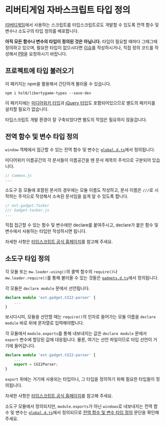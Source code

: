 # 리버티게임 자바스크립트 타입 정의

[리버티게임](https://libertygame.miraheze.org)에서 사용하는 스크립트를 타입스크립트로도 개발할 수 있도록 전역 함수 및 변수나 소도구의 타입 정의를 배포합니다.

**아직 모든 함수나 변수의 타입이 정의된 것은 아닙니다.** 타입이 필요할 때마다 그때그때 정의하고 있으며, 필요한 타입이 없으시다면 [이슈](https://github.com/hsl0/libertygame-types/issues)를 작성하시거나, 직접 정의 코드를 작성해서 [PR](https://github.com/hsl0/libertygame-types/pulls)을 요청하시기 바랍니다.

## 프로젝트에 타입 불러오기
이 패키지는 npm을 활용해서 간단하게 불러올 수 있습니다.
```console
npm i hsl0/libertygame-types --save-dev
```

이 패키지에는 [미디어위키 타입](https://www.npmjs.com/package/types-mediawiki)과 [jQuery 타입](https://www.npmjs.com/package/@types/jquery)도 포함되어있으므로 별도의 패키지를 설치할 필요가 없습니다.

타입스크립트 개발 환경이 잘 구축되었다면 별도의 작업은 필요하지 않을겁니다.

## 전역 함수 및 변수 타입 정의
`window` 객체에서 접근할 수 있는 전역 함수 및 변수는 [`global.d.ts`](global.d.ts)에서 정의됩니다.

미디어위키 이름공간의 각 문서들이 이름공간을 뗀 문서 제목의 주석으로 구분되어 있습니다.

```ts
// Common.js
...
```

소도구 등 모듈에 포함된 문서의 경우에는 모듈 이름도 작성하고, 문서 이름은 `///`로 시작하는 주석으로 작성해서 소속된 문서임을 쉽게 알 수 있도록 합니다.

```ts
// ext.gadget.Tasker
/// Gadget-tasker.js
...
```

직접 접근할 수 있는 함수 및 변수에만 declare를 붙여주시고, declare가 붙은 함수 및 변수에서 사용하는 타입만 작성하시면 됩니다.

자세한 사항은 [타입스크립트 공식 홈페이지](https://www.typescriptlang.org)를 참고해 주세요.

## 소도구 타입 정의
각 모듈 또는 `mw.loader.using()`의 콜백 함수의 `require()`나 `mw.loader.require()`를 통해 불러올 수 있는 것들은 [`gadgets.d.ts`](gadgets.d.ts)에서 정의됩니다.

각 모듈은 `declare module` 문에서 선언됩니다.
```ts
declare module 'ext.gadget.CGI2-parser' {
    ...
}
```

보시다시피, 모듈을 선언할 때는 `require()`의 인자로 들어가는 모듈 이름을 `declare module` 바로 뒤에 문자열로 입력해야합니다.

각 모듈에서 `module.exports`를 통해 내보내지는 값은 `declare module` 문에서 `export` 변수에 할당된 값에 대응됩니다. 물론, 여기는 선언 파일이므로 타입 선언이 거기에 들어갑니다.
```ts
declare module 'ext.gadget.CGI2-parser' {
    ...
    export = CGI2Parser;
}
```

`export` 위에는 거기에 사용되는 타입이나, 그 타입을 정의하기 위해 필요한 타입들이 정의됩니다.

자세한 사항은 [타입스크립트 공식 홈페이지](https://www.typescriptlang.org)를 참고해 주세요.

소도구 모듈에서 정의되지만, `module.exports`가 아닌 `windows`로 내보내지는 전역 함수 및 변수는 [`global.d.ts`](global.d.ts)에서 정의되므로 [전역 함수 및 변수 타입 정의](#전역-함수-및-변수-타입-정의) 문단을 확인해 주세요.
